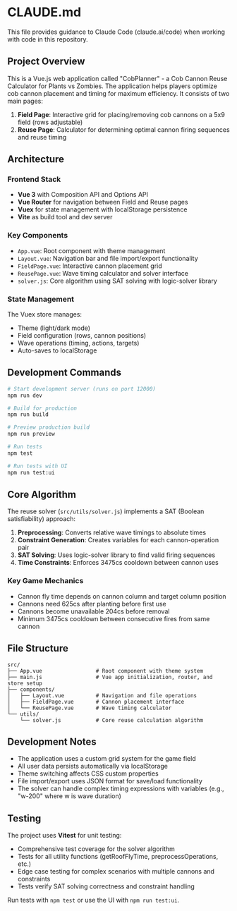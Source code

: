 # CLAUDE.md

This file provides guidance to Claude Code (claude.ai/code) when working with code in this repository.

## Project Overview

This is a Vue.js web application called "CobPlanner" - a Cob Cannon Reuse Calculator for Plants vs Zombies. The application helps players optimize cob cannon placement and timing for maximum efficiency. It consists of two main pages:

1. **Field Page**: Interactive grid for placing/removing cob cannons on a 5x9 field (rows adjustable)
2. **Reuse Page**: Calculator for determining optimal cannon firing sequences and reuse timing

## Architecture

### Frontend Stack
- **Vue 3** with Composition API and Options API
- **Vue Router** for navigation between Field and Reuse pages
- **Vuex** for state management with localStorage persistence
- **Vite** as build tool and dev server

### Key Components
- `App.vue`: Root component with theme management
- `Layout.vue`: Navigation bar and file import/export functionality
- `FieldPage.vue`: Interactive cannon placement grid
- `ReusePage.vue`: Wave timing calculator and solver interface
- `solver.js`: Core algorithm using SAT solving with logic-solver library

### State Management
The Vuex store manages:
- Theme (light/dark mode)
- Field configuration (rows, cannon positions)
- Wave operations (timing, actions, targets)
- Auto-saves to localStorage

## Development Commands

```bash
# Start development server (runs on port 12000)
npm run dev

# Build for production
npm run build

# Preview production build
npm run preview

# Run tests
npm test

# Run tests with UI
npm run test:ui
```

## Core Algorithm

The reuse solver (`src/utils/solver.js`) implements a SAT (Boolean satisfiability) approach:

1. **Preprocessing**: Converts relative wave timings to absolute times
2. **Constraint Generation**: Creates variables for each cannon-operation pair
3. **SAT Solving**: Uses logic-solver library to find valid firing sequences
4. **Time Constraints**: Enforces 3475cs cooldown between cannon uses

### Key Game Mechanics
- Cannon fly time depends on cannon column and target column position
- Cannons need 625cs after planting before first use
- Cannons become unavailable 204cs before removal
- Minimum 3475cs cooldown between consecutive fires from same cannon

## File Structure

```
src/
├── App.vue                 # Root component with theme system
├── main.js                 # Vue app initialization, router, and store setup
├── components/
│   ├── Layout.vue          # Navigation and file operations
│   ├── FieldPage.vue       # Cannon placement interface
│   └── ReusePage.vue       # Wave timing calculator
└── utils/
    └── solver.js           # Core reuse calculation algorithm
```

## Development Notes

- The application uses a custom grid system for the game field
- All user data persists automatically via localStorage
- Theme switching affects CSS custom properties
- File import/export uses JSON format for save/load functionality
- The solver can handle complex timing expressions with variables (e.g., "w-200" where w is wave duration)

## Testing

The project uses **Vitest** for unit testing:
- Comprehensive test coverage for the solver algorithm
- Tests for all utility functions (getRoofFlyTime, preprocessOperations, etc.)
- Edge case testing for complex scenarios with multiple cannons and constraints
- Tests verify SAT solving correctness and constraint handling

Run tests with `npm test` or use the UI with `npm run test:ui`.
